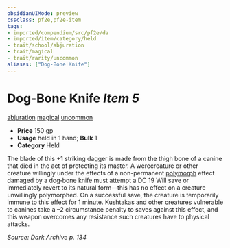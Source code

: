 ```yaml
---
obsidianUIMode: preview
cssclass: pf2e,pf2e-item
tags:
- imported/compendium/src/pf2e/da
- imported/item/category/held
- trait/school/abjuration
- trait/magical
- trait/rarity/uncommon
aliases: ["Dog-Bone Knife"]
---
```

# Dog-Bone Knife *Item 5*  
[abjuration](abjuration.md)  [magical](magical.md)  [uncommon](uncommon.md)  

- **Price** 150 gp
- **Usage** held in 1 hand; **Bulk** 1
- **Category** Held

The blade of this +1 striking dagger is made from the thigh bone of a canine that died in the act of protecting its master. A werecreature or other creature willingly under the effects of a non-permanent [polymorph](polymorph.md) effect damaged by a dog‑bone knife must attempt a DC 19 Will save or immediately revert to its natural form—this has no effect on a creature unwillingly polymorphed. On a successful save, the creature is temporarily immune to this effect for 1 minute. Kushtakas and other creatures vulnerable to canines take a –2 circumstance penalty to saves against this effect, and this weapon overcomes any resistance such creatures have to physical attacks.

*Source: Dark Archive p. 134*